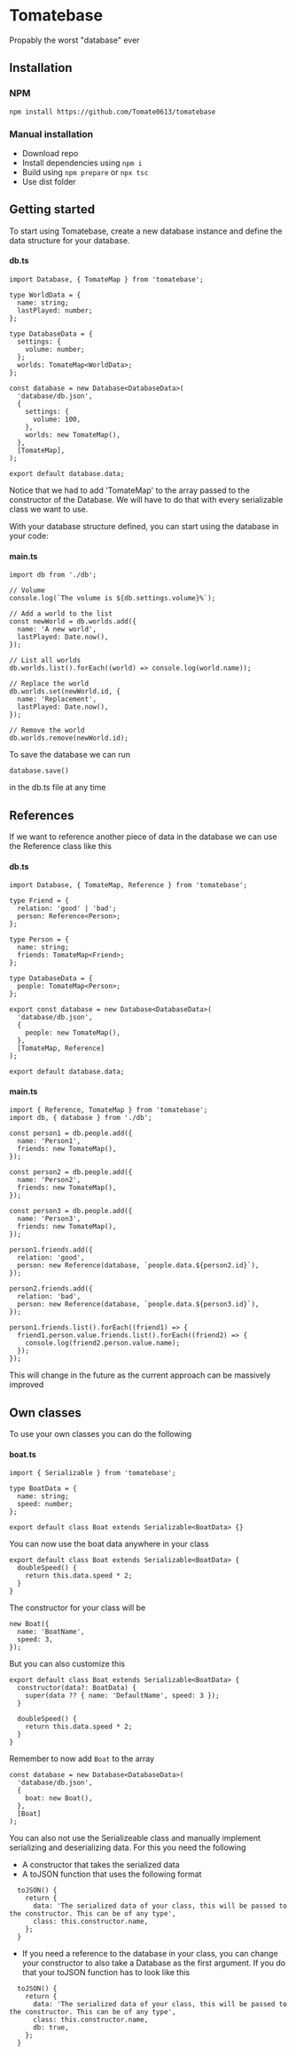 # Tomatebase
Propably the worst "database" ever

## Installation
### NPM
`npm install https://github.com/Tomate0613/tomatebase`
### Manual installation
- Download repo
- Install dependencies using `npm i`
- Build using `npm prepare` or `npx tsc`
- Use dist folder

## Getting started
To start using Tomatebase, create a new database instance and define the data structure for your database.

#### db.ts
```TS
import Database, { TomateMap } from 'tomatebase';

type WorldData = {
  name: string;
  lastPlayed: number;
};

type DatabaseData = {
  settings: {
    volume: number;
  };
  worlds: TomateMap<WorldData>;
};

const database = new Database<DatabaseData>(
  'database/db.json',
  {
    settings: {
      volume: 100,
    },
    worlds: new TomateMap(),
  },
  [TomateMap],
);

export default database.data;
```

Notice that we had to add 'TomateMap' to the array passed to the constructor of the Database. We will have to do that with every serializable class we want to use.

With your database structure defined, you can start using the database in your code:
#### main.ts
```TS
import db from './db';

// Volume
console.log(`The volume is ${db.settings.volume}%`);

// Add a world to the list
const newWorld = db.worlds.add({
  name: 'A new world',
  lastPlayed: Date.now(),
});

// List all worlds
db.worlds.list().forEach((world) => console.log(world.name));

// Replace the world
db.worlds.set(newWorld.id, {
  name: 'Replacement',
  lastPlayed: Date.now(),
});

// Remove the world
db.worlds.remove(newWorld.id);
```

To save the database we can run 
```TS
database.save()
```
in the db.ts file at any time

## References
If we want to reference another piece of data in the database we can use the Reference class like this

#### db.ts
```TS
import Database, { TomateMap, Reference } from 'tomatebase';

type Friend = {
  relation: 'good' | 'bad';
  person: Reference<Person>;
};

type Person = {
  name: string;
  friends: TomateMap<Friend>;
};

type DatabaseData = {
  people: TomateMap<Person>;
};

export const database = new Database<DatabaseData>(
  'database/db.json',
  {
    people: new TomateMap(),
  },
  [TomateMap, Reference]
);

export default database.data;
```

#### main.ts
```TS
import { Reference, TomateMap } from 'tomatebase';
import db, { database } from './db';

const person1 = db.people.add({
  name: 'Person1',
  friends: new TomateMap(),
});

const person2 = db.people.add({
  name: 'Person2',
  friends: new TomateMap(),
});

const person3 = db.people.add({
  name: 'Person3',
  friends: new TomateMap(),
});

person1.friends.add({
  relation: 'good',
  person: new Reference(database, `people.data.${person2.id}`),
});

person2.friends.add({
  relation: 'bad',
  person: new Reference(database, `people.data.${person3.id}`),
});

person1.friends.list().forEach((friend1) => {
  friend1.person.value.friends.list().forEach((friend2) => {
    console.log(friend2.person.value.name);
  });
});
```
This will change in the future as the current approach can be massively improved

## Own classes
To use your own classes you can do the following

#### boat.ts
```TS
import { Serializable } from 'tomatebase';

type BoatData = {
  name: string;
  speed: number;
};

export default class Boat extends Serializable<BoatData> {}
```

You can now use the boat data anywhere in your class
```TS
export default class Boat extends Serializable<BoatData> {
  doubleSpeed() {
    return this.data.speed * 2;
  }
}
```

The constructor for your class will be
```TS
new Boat({
  name: 'BoatName',
  speed: 3,
});
```

But you can also customize this
```TS
export default class Boat extends Serializable<BoatData> {
  constructor(data?: BoatData) {
    super(data ?? { name: 'DefaultName', speed: 3 });
  }

  doubleSpeed() {
    return this.data.speed * 2;
  }
}
```

Remember to now add `Boat` to the array
```TS
const database = new Database<DatabaseData>(
  'database/db.json',
  {
    boat: new Boat(),
  },
  [Boat]
);
```

You can also not use the Serializeable class and manually implement serializing and deserializing data. For this you need the following

- A constructor that takes the serialized data
- A toJSON function that uses the following format
```TS
  toJSON() {
    return {
      data: 'The serialized data of your class, this will be passed to the constructor. This can be of any type',
      class: this.constructor.name,
    };
  }
```
- If you need a reference to the database in your class, you can change your constructor to also take a Database as the first argument. If you do that your toJSON function has to look like this
```TS
  toJSON() {
    return {
      data: 'The serialized data of your class, this will be passed to the constructor. This can be of any type',
      class: this.constructor.name,
      db: true,
    };
  }
```
